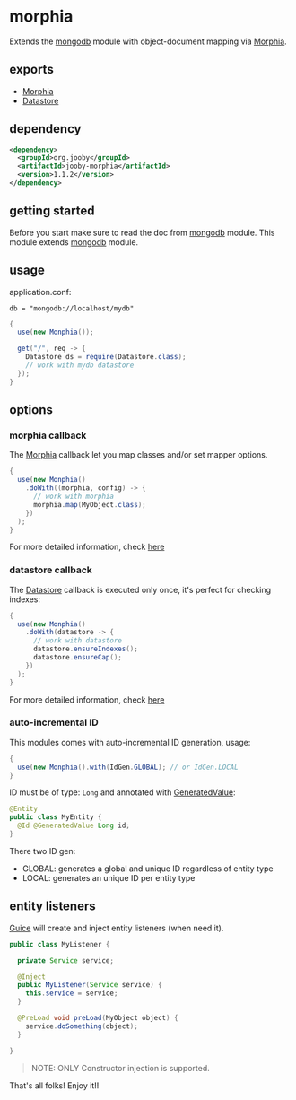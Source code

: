 # morphia

Extends the [mongodb](https://github.com/jooby-project/jooby/tree/master/jooby-mongodb) module with object-document mapping via [Morphia](https://github.com/mongodb/morphia).

## exports

* [Morphia](https://rawgit.com/wiki/mongodb/morphia/javadoc/0.111/org/mongodb/morphia/Morphia.html)
* [Datastore](https://rawgit.com/wiki/mongodb/morphia/javadoc/0.111/org/mongodb/morphia/Datastore.html)

## dependency

```xml
<dependency>
  <groupId>org.jooby</groupId>
  <artifactId>jooby-morphia</artifactId>
  <version>1.1.2</version>
</dependency>
```

## getting started

Before you start make sure to read the doc from [mongodb](https://github.com/jooby-project/jooby/tree/master/jooby-mongodb) module. This module extends [mongodb](https://github.com/jooby-project/jooby/tree/master/jooby-mongodb) module.

## usage

application.conf:

```properties
db = "mongodb://localhost/mydb"
```

```java
{
  use(new Monphia());

  get("/", req -> {
    Datastore ds = require(Datastore.class);
    // work with mydb datastore
  });
}
```

## options

### morphia callback

The [Morphia](https://rawgit.com/wiki/mongodb/morphia/javadoc/0.111/org/mongodb/morphia/Morphia.html) callback let you map classes and/or set mapper options.

```java
{
  use(new Monphia()
    .doWith((morphia, config) -> {
      // work with morphia
      morphia.map(MyObject.class);
    })
  );
}
```

For more detailed information, check [here]([Morphia](https://github.com/mongodb/morphia)/wiki/MappingObjects)

### datastore callback

The [Datastore](https://rawgit.com/wiki/mongodb/morphia/javadoc/0.111/org/mongodb/morphia/Datastore.html) callback is executed only once, it's perfect for checking indexes:

```java
{
  use(new Monphia()
    .doWith(datastore -> {
      // work with datastore
      datastore.ensureIndexes();
      datastore.ensureCap();
    })
  );
}
```

For more detailed information, check [here]([Morphia](https://github.com/mongodb/morphia)/wiki/Datastore#ensure-indexes-and-caps)

### auto-incremental ID
This modules comes with auto-incremental ID generation, usage:

```java
{
  use(new Monphia().with(IdGen.GLOBAL); // or IdGen.LOCAL
}
```

ID must be of type: ```Long``` and annotated with [GeneratedValue](/apidocs/org/jooby/mongodb/GeneratedValue.html):

```java
@Entity
public class MyEntity {
  @Id @GeneratedValue Long id;
}
```

There two ID gen:

* GLOBAL: generates a global and unique ID regardless of entity type
* LOCAL: generates an unique ID per entity type

## entity listeners

[Guice](https://github.com/google/guice) will create and inject entity listeners (when need it).


```java
public class MyListener {

  private Service service;

  @Inject
  public MyListener(Service service) {
    this.service = service;
  }

  @PreLoad void preLoad(MyObject object) {
    service.doSomething(object);
  }

}
```

> NOTE: ONLY Constructor injection is supported.

That's all folks! Enjoy it!!
